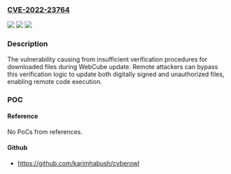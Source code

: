 ### [CVE-2022-23764](https://cve.mitre.org/cgi-bin/cvename.cgi?name=CVE-2022-23764)
![](https://img.shields.io/static/v1?label=Product&message=WebCube&color=blue)
![](https://img.shields.io/static/v1?label=Version&message=n%2Fa&color=blue)
![](https://img.shields.io/static/v1?label=Vulnerability&message=CWE-346%20Origin%20Validation%20Error&color=brighgreen)

### Description

The vulnerability causing from insufficient verification procedures for downloaded files during WebCube update. Remote attackers can bypass this verification logic to update both digitally signed and unauthorized files, enabling remote code execution.

### POC

#### Reference
No PoCs from references.

#### Github
- https://github.com/karimhabush/cyberowl

